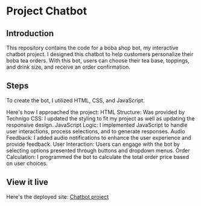 # Project Chatbot
## Introduction

This repository contains the code for a boba shop bot, my interactive chatbot project. I designed this chatbot to help customers personalize their boba tea orders. With this bot, users can choose their tea base, toppings, and drink size, and receive an order confirmation.

## Steps
To create the bot, I utilized HTML, CSS, and JavaScript. 

Here's how I approached the project:
HTML Structure: Was provided by Technigo
CSS: I updated the styling to fit my project as well as updating the responsive design.
JavaScript Logic: I implemented JavaScript to handle user interactions, process selections, and to generate responses.
Audio Feedback: I added audio notifications to enhance the user experience and provide feedback.
User Interaction: Users can engage with the bot by selecting options presented through buttons and dropdown menus.
Order Calculation: I programmed the bot to calculate the total order price based on user choices.

## View it live
Here's the deployed site: 
[Chatbot project](https://the-bubblepop-cafe.netlify.app/)
